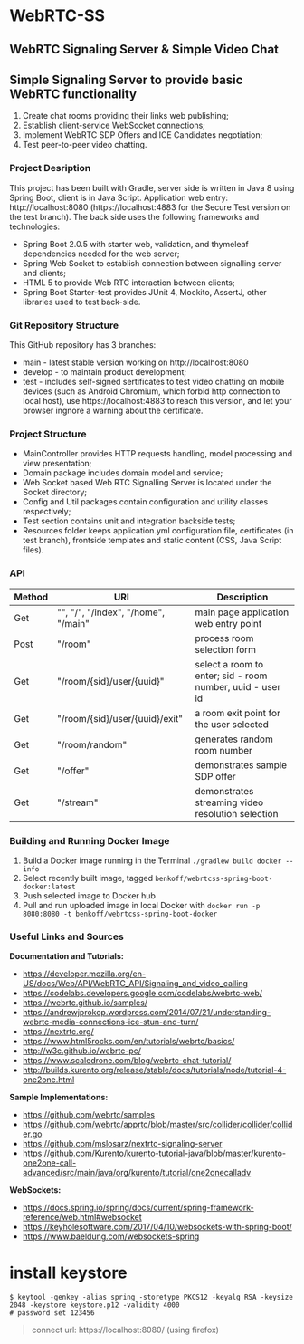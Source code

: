 # WebRTC-SS
## WebRTC Signaling Server & Simple Video Chat

## Simple Signaling Server to provide basic WebRTC functionality
1. Create chat rooms providing their links web publishing;
2. Establish client-service WebSocket connections; 
3. Implement WebRTC SDP Offers and ICE Candidates negotiation;
4. Test peer-to-peer video chatting.

### Project Desription
This project has been built with Gradle, server side is written in Java 8 using Spring Boot, client is in Java Script.
Application web entry: http://localhost:8080 (https://localhost:4883 for the Secure Test version on the test branch).
The back side uses the following frameworks and technologies:
* Spring Boot 2.0.5 with starter web, validation, and thymeleaf dependencies needed for the web server;
* Spring Web Socket to establish connection between signalling server and clients;
* HTML 5 to provide Web RTC interaction between clients;
* Spring Boot Starter-test provides JUnit 4, Mockito, AssertJ, other libraries used to test back-side.

### Git Repository Structure
This GitHub repository has 3 branches:
* main - latest stable version working on http://localhost:8080
* develop - to maintain product development;
* test - includes self-signed sertificates to test video chatting on mobile devices (such as Android Chromium, which forbid http connection to local host), use https://localhost:4883 to reach this version, and let your browser ingnore a warning about the certificate.

### Project Structure
* MainController provides HTTP requests handling, model processing and view presentation;
* Domain package includes domain model and service;
* Web Socket based Web RTC Signalling Server is located under the Socket directory;
* Config and Util packages contain configuration and utility classes respectively;
* Test section contains unit and integration backside tests;
* Resources folder keeps application.yml configuration file, certificates (in test branch), frontside templates and static content (CSS, Java Script files).

### API
Method |      URI           |  Description
 ------ | --------------------------------------------------- | ------- 
 Get | "", "/", "/index", "/home", "/main" | main page application web entry point
 Post | "/room" | process room selection form
 Get | "/room/{sid}/user/{uuid}" | select a room to enter; sid - room number, uuid - user id
 Get | "/room/{sid}/user/{uuid}/exit" | a room exit point for the user selected
 Get | "/room/random" | generates random room number
 Get | "/offer" | demonstrates sample SDP offer
 Get | "/stream" | demonstrates streaming video resolution selection
 
### Building and Running Docker Image
1. Build a Docker image running in the Terminal ``./gradlew build docker --info``
2. Select recently built image, tagged ``benkoff/webrtcss-spring-boot-docker:latest``
3. Push selected image to Docker hub
4. Pull and run uploaded image in local Docker with ``docker run -p 8080:8080 -t benkoff/webrtcss-spring-boot-docker
``

### Useful Links and Sources
**Documentation and Tutorials:**
* https://developer.mozilla.org/en-US/docs/Web/API/WebRTC_API/Signaling_and_video_calling
* https://codelabs.developers.google.com/codelabs/webrtc-web/
* https://webrtc.github.io/samples/
* https://andrewjprokop.wordpress.com/2014/07/21/understanding-webrtc-media-connections-ice-stun-and-turn/
* https://nextrtc.org/
* https://www.html5rocks.com/en/tutorials/webrtc/basics/
* http://w3c.github.io/webrtc-pc/
* https://www.scaledrone.com/blog/webrtc-chat-tutorial/
* http://builds.kurento.org/release/stable/docs/tutorials/node/tutorial-4-one2one.html

**Sample Implementations:**
* https://github.com/webrtc/samples
* https://github.com/webrtc/apprtc/blob/master/src/collider/collider/collider.go
* https://github.com/mslosarz/nextrtc-signaling-server
* https://github.com/Kurento/kurento-tutorial-java/blob/master/kurento-one2one-call-advanced/src/main/java/org/kurento/tutorial/one2onecalladv

**WebSockets:**
* https://docs.spring.io/spring/docs/current/spring-framework-reference/web.html#websocket
* https://keyholesoftware.com/2017/04/10/websockets-with-spring-boot/
* https://www.baeldung.com/websockets-spring

# install keystore 

```
$ keytool -genkey -alias spring -storetype PKCS12 -keyalg RSA -keysize 2048 -keystore keystore.p12 -validity 4000
# password set 123456
```

> connect url: https://localhost:8080/ (using firefox)

